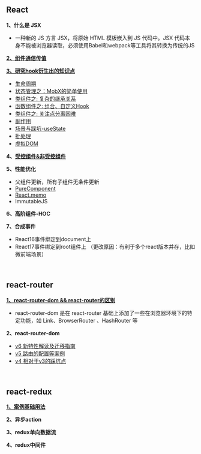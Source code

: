 ## React
**1、什么是 JSX**

* 一种新的 JS 方言 JSX，将原始 HTML 模板嵌入到 JS 代码中。JSX 代码本身不能被浏览器读取，必须使用Babel和webpack等工具将其转换为传统的JS

**[2、组件通信传值](https://github.com/yang1212/collection-about/issues/6)**

**[3、研究hook衍生出的知识点](https://github.com/yang1212/collection-about/issues/59)**

* [生命周期](https://github.com/yang1212/collection-about/issues/58)
* [状态管理之：MobX的简单使用](https://github.com/yang1212/collection-about/issues/64)
* [类组件之: 复杂的继承关系](https://github.com/yang1212/collection-about/issues/60)
* [函数组件之: 组合、自定义Hook](https://github.com/yang1212/collection-about/issues/61)
* [类组件之: 关注点分离困难](https://github.com/yang1212/collection-about/issues/62)
* [副作用](https://github.com/yang1212/collection-about/issues/63)
* [场景与踩坑-useState](https://github.com/yang1212/collection-about/issues/65)
* [批处理](https://github.com/yang1212/collection-about/issues/66)
* [虚拟DOM](https://github.com/yang1212/collection-about/issues/68)


**4、[受控组件&非受控组件](https://juejin.cn/post/6858276396968951822#comment)**

**5、性能优化**

* 父组件更新，所有子组件无条件更新
* [PureComponent](https://juejin.cn/post/6844903480369512455)
* [React.memo](https://1349279985.github.io/%E4%BC%98%E5%8C%96React-memo%E6%B8%B2%E6%9F%93%E5%88%A4%E5%88%AB%E6%9C%BA%E5%88%B6%E5%8F%8A%E5%AE%9E%E6%88%98/)
* ImmutableJS

**6、高阶组件-HOC**

**7、合成事件**

* React16事件绑定到document上
* React17事件绑定到root组件上 （更改原因：有利于多个react版本并存，比如微前端场景）

<br/>

## react-router
**[1、react-router-dom && react-router的区别](https://hexuanzhang.github.io/2018/03/01/react-router/)**

* react-router-dom 是在 react-router 基础上添加了一些在浏览器环境下的特定功能，如 Link、BrowserRouter 、HashRouter 等

**2、react-router-dom**

* [v6 新特性解读及迁移指南](https://juejin.cn/post/6844904096059621389)
* [v5 路由的配置等案例](https://segmentfault.com/a/1190000020812860)
* [v4 相对于v3的踩坑点](https://juejin.cn/post/6844903640839225358)


<br/>

## react-redux
**[1、案例基础用法](https://github.com/yang1212/collection-about/issues/7)**

**2、异步action**

**3、redux单向数据流**

**4、redux中间件**
